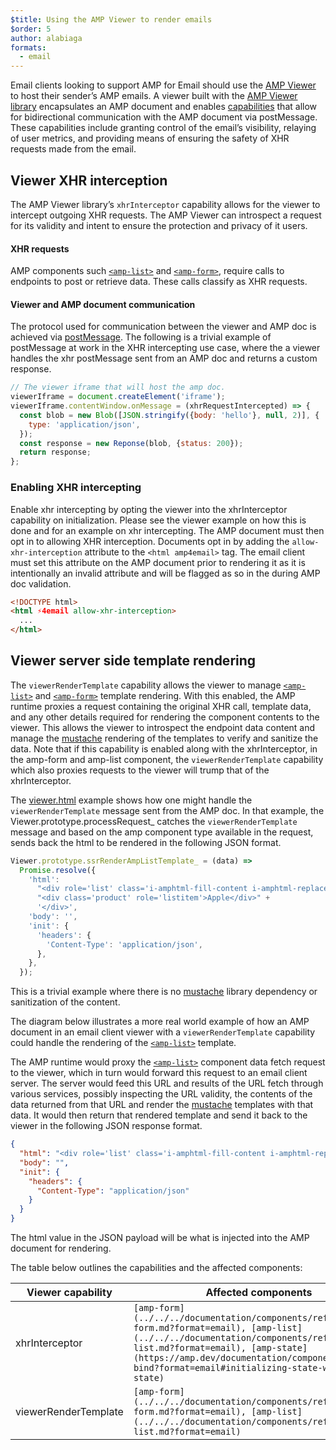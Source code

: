 ```yaml
---
$title: Using the AMP Viewer to render emails
$order: 5
author: alabiaga
formats:
  - email
---
```


Email clients looking to support AMP for Email should use the [AMP Viewer](https://github.com/ampproject/amphtml/blob/master/extensions/amp-viewer-integration/integrating-viewer-with-amp-doc-guide.md) to host their sender’s AMP emails. A viewer built with the [AMP Viewer library](https://github.com/ampproject/amphtml/tree/master/extensions/amp-viewer-integration) encapsulates an AMP document and enables [capabilities](https://github.com/ampproject/amphtml/blob/master/extensions/amp-viewer-integration/CAPABILITIES.md) that allow for bidirectional communication with the AMP document via postMessage. These capabilities include granting control of the email’s visibility, relaying of user metrics, and providing means of ensuring the safety of XHR requests made from the email.

## Viewer XHR interception

The AMP Viewer library’s `xhrInterceptor` capability allows for the viewer to intercept outgoing XHR requests. The AMP Viewer can introspect a request for its validity and intent to ensure the protection and privacy of it users.

#### XHR requests

AMP components such [`<amp-list>`](../../../documentation/components/reference/amp-list.md?format=email) and [`<amp-form>`](../../../documentation/components/reference/amp-form.md?format=email), require calls to endpoints to post or retrieve data. These calls classify as XHR requests.

#### Viewer and AMP document communication

The protocol used for communication between the viewer and AMP doc is achieved via [postMessage](https://developer.mozilla.org/en-US/docs/Web/API/Window/postMessage). The following is a trivial example of postMessage at work in the XHR intercepting use case, where the a viewer handles the xhr postMessage sent from an AMP doc and returns a custom response.

```js
// The viewer iframe that will host the amp doc.
viewerIframe = document.createElement('iframe');
viewerIframe.contentWindow.onMessage = (xhrRequestIntercepted) => {
  const blob = new Blob([JSON.stringify({body: 'hello'}, null, 2)], {
    type: 'application/json',
  });
  const response = new Reponse(blob, {status: 200});
  return response;
};
```

### Enabling XHR intercepting

Enable xhr intercepting by opting the viewer into the xhrInterceptor capability on initialization. Please see the viewer example on how this is done and for an example on xhr intercepting. The AMP document must then opt in to allowing XHR interception. Documents opt in by adding the `allow-xhr-interception` attribute to the `<html amp4email>` tag. The email client must set this attribute on the AMP document prior to rendering it as it is intentionally an invalid attribute and will be flagged as so in the during AMP doc validation.

```html
<!DOCTYPE html>
<html ⚡4email allow-xhr-interception>
  ...
</html>
```

## Viewer server side template rendering

The `viewerRenderTemplate` capability allows the viewer to manage [`<amp-list>`](../../../documentation/components/reference/amp-list.md?format=email) and [`<amp-form>`](../../../documentation/components/reference/amp-form.md?format=email) template rendering. With this enabled, the AMP runtime proxies a request containing the original XHR call, template data, and any other details required for rendering the component contents to the viewer. This allows the viewer to introspect the endpoint data content and manage the [mustache](https://mustache.github.io/) rendering of the templates to verify and sanitize the data. Note that if this capability is enabled along with the xhrInterceptor, in the amp-form and amp-list component, the `viewerRenderTemplate` capability which also proxies requests to the viewer will trump that of the xhrInterceptor.

The [viewer.html](https://github.com/ampproject/amphtml/blob/master/examples/viewer.html) example shows how one might handle the `viewerRenderTemplate` message sent from the AMP doc. In that example, the Viewer.prototype.processRequest\_ catches the `viewerRenderTemplate` message and based on the amp component type available in the request, sends back the html to be rendered in the following JSON format.

```js
Viewer.prototype.ssrRenderAmpListTemplate_ = (data) =>
  Promise.resolve({
    'html':
      "<div role='list' class='i-amphtml-fill-content i-amphtml-replaced-content'>" +
      "<div class='product' role='listitem'>Apple</div>" +
      '</div>',
    'body': '',
    'init': {
      'headers': {
        'Content-Type': 'application/json',
      },
    },
  });
```

This is a trivial example where there is no [mustache](https://mustache.github.io/) library dependency or sanitization of the content.

The diagram below illustrates a more real world example of how an AMP document in an email client viewer with a `viewerRenderTemplate` capability could handle the rendering of the [`<amp-list>`](../../../documentation/components/reference/amp-list.md?format=email) template.

<amp-img alt="Viewer render template diagram"
    layout="responsive"
    width="372" height="279"
    src="/static/img/docs/viewer_render_template_diagram.png">
</amp-img>

The AMP runtime would proxy the [`<amp-list>`](../../../documentation/components/reference/amp-list.md?format=email) component data fetch request to the viewer, which in turn would forward this request to an email client server. The server would feed this URL and results of the URL fetch through various services, possibly inspecting the URL validity, the contents of the data returned from that URL and render the [mustache](https://mustache.github.io/) templates with that data. It would then return that rendered template and send it back to the viewer in the following JSON response format.

```json
{
  "html": "<div role='list' class='i-amphtml-fill-content i-amphtml-replaced-content'> <div class='product' role='listitem'>List item 1</div> <div class='product' role='listitem'>List item 2</div> </div>",
  "body": "",
  "init": {
    "headers": {
      "Content-Type": "application/json"
    }
  }
}
```

The html value in the JSON payload will be what is injected into the AMP document for rendering.

The table below outlines the capabilities and the affected components:

<table>
  <thead>
    <tr>
      <th width="30%">Viewer capability</th>
      <th>Affected components</th>
    </tr>
  </thead>
  <tbody>
    <tr>
      <td>xhrInterceptor</td>
      <td><code>[amp-form](../../../documentation/components/reference/amp-form.md?format=email), [amp-list](../../../documentation/components/reference/amp-list.md?format=email), [amp-state](https://amp.dev/documentation/components/amp-bind?format=email#initializing-state-with-amp-state)</code></td>
    </tr>
     <tr>
       <td>viewerRenderTemplate</td>
       <td><code>[amp-form](../../../documentation/components/reference/amp-form.md?format=email), [amp-list](../../../documentation/components/reference/amp-list.md?format=email)</code></td>
    </tr>
  </tbody>  
</table>
